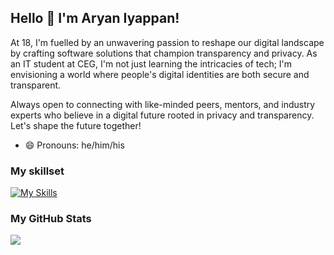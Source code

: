 ## Hello 👋 I'm Aryan Iyappan!

At 18, I'm fuelled by an unwavering passion to reshape our digital landscape by crafting software solutions that champion transparency and privacy. As an IT student at CEG, I'm not just learning the intricacies of tech; I'm envisioning a world where people's digital identities are both secure and transparent.

Always open to connecting with like-minded peers, mentors, and industry experts who believe in a digital future rooted in privacy and transparency. Let's shape the future together!

- 😄 Pronouns: he/him/his

### My skillset

[![My Skills](https://skillicons.dev/icons?i=ts,nodejs,express,prisma,nextjs,react,tailwind,graphql,python,fastapi,postgres,mongodb,redis,rabbitmq,docker,git&perline=8)](https://skillicons.dev)

<picture>
  <source
    srcset="https://skillicons.dev/icons?i=ts,nodejs,express,prisma,nextjs,react,tailwind,graphql,python,fastapi,postgres,mongodb,redis,rabbitmq,docker,git&perline=8"
    media="(prefers-color-scheme: dark)"
  />
  <source
    srcset="https://skillicons.dev/icons?i=ts,nodejs,express,prisma,nextjs,react,tailwind,graphql,python,fastapi,postgres,mongodb,redis,rabbitmq,docker,git&perline=8&theme=light"
    media="(prefers-color-scheme: light), (prefers-color-scheme: no-preference)"
  />
</picture>

### My GitHub Stats

<picture>
  <source
    srcset="https://github-readme-stats.vercel.app/api?username=aryaniyaps&show_icons=true&theme=github_dark"
    media="(prefers-color-scheme: dark)"
  />
  <source
    srcset="https://github-readme-stats.vercel.app/api?username=aryaniyaps&show_icons=true&theme=solarized-light"
    media="(prefers-color-scheme: light), (prefers-color-scheme: no-preference)"
  />
  <img src="https://github-readme-stats.vercel.app/api?username=aryaniyaps&show_icons=true" />
</picture>

<!--
**aryan340/aryan340** is a ✨ _special_ ✨ repository because its `README.md` (this file) appears on your GitHub profile.

Here are some ideas to get you started:

- 🔭 I’m currently working on ...
- 🌱 I’m currently learning ...
- 👯 I’m looking to collaborate on ...
- 🤔 I’m looking for help with ...
- 💬 Ask me about ...
- 📫 How to reach me: ...
- 😄 Pronouns: ...
- ⚡ Fun fact: ...
-->
